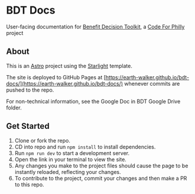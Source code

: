 # BDT Docs

User-facing documentation for [Benefit Decision Toolkit](https://github.com/CodeForPhilly/benefit-decision-toolkit), a [Code For Philly](https://codeforphilly.org/) project

## About

This is an [Astro](https://docs.astro.build/en/getting-started/) project using the [Starlight](https://starlight.astro.build/getting-started/) template.

The site is deployed to GitHub Pages at [https://earth-walker.github.io/bdt-docs/](https://earth-walker.github.io/bdt-docs/) whenever commits are pushed to the repo.

For non-technical information, see the Google Doc in BDT Google Drive folder.

## Get Started

1. Clone or fork the repo.
2. CD into repo and run `npm install` to install dependencies.
3. Run `npm run dev` to start a development server.
4. Open the link in your terminal to view the site.
5. Any changes you make to the project files should cause the page to be instantly reloaded, reflecting your changes.
6. To contribute to the project, commit your changes and then make a PR to this repo.
